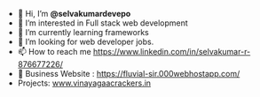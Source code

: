 - 👋 Hi, I’m **@selvakumardevepo**
- 👀 I’m interested in Full stack web development
- 🌱 I’m currently learning frameworks
- 💞️ I’m looking for web developer jobs.
- 📫 How to reach me https://www.linkedin.com/in/selvakumar-r-876677226/
- 🔗 Business Website : https://fluvial-sir.000webhostapp.com/
- Projects: www.vinayagaacrackers.in
<!---
selvakumardevepo/selvakumardevepo is a ✨ special ✨ repository because its `README.md` (this file) appears on your GitHub profile.
You can click the Preview link to take a look at your changes.
--->
